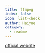 ```yaml
---
title: ffmpeg
index: false
icon: list-check
author: Haiyue
category:
  - readme
---
```

[official website](https://ffmpeg.org/ffmpeg.html)
